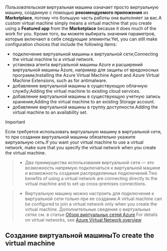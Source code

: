 

<span data-ttu-id="aff15-101">*Пользовательская* виртуальная машина означает просто виртуальную машину, созданную с помощью **рекомендуемого приложения** из **Marketplace**, потому что большую часть работы она выполняет за вас.</span><span class="sxs-lookup"><span data-stu-id="aff15-101">A *custom* virtual machine simply means a virtual machine that you create using a **Featured app** from the **Marketplace** because it does much of the work for you.</span></span> <span data-ttu-id="aff15-102">Кроме того, вы можете выбирать значения параметров, которые включают в себя следующие элементы:</span><span class="sxs-lookup"><span data-stu-id="aff15-102">Yet, you can still make configuration choices that include the following items:</span></span>

* <span data-ttu-id="aff15-103">подключение виртуальной машины к виртуальной сети;</span><span class="sxs-lookup"><span data-stu-id="aff15-103">Connecting the virtual machine to a virtual network.</span></span>
* <span data-ttu-id="aff15-104">установка агента виртуальной машины Azure и расширений виртуальной машины Azure, например для защиты от вредоносных программ;</span><span class="sxs-lookup"><span data-stu-id="aff15-104">Installing the Azure Virtual Machine Agent and Azure Virtual Machine Extensions, such as for antimalware.</span></span>
* <span data-ttu-id="aff15-105">добавление виртуальной машины в существующую облачную службу;</span><span class="sxs-lookup"><span data-stu-id="aff15-105">Adding the virtual machine to existing cloud services.</span></span>
* <span data-ttu-id="aff15-106">добавление виртуальной машины в существующую учетную запись хранения;</span><span class="sxs-lookup"><span data-stu-id="aff15-106">Adding the virtual machine to an existing Storage account.</span></span>
* <span data-ttu-id="aff15-107">добавление виртуальной машины в группу доступности.</span><span class="sxs-lookup"><span data-stu-id="aff15-107">Adding the virtual machine to an availability set.</span></span>

<!--
> [!IMPORTANT]
> If you want your virtual machine to use a virtual network so you can connect to it directly by host name or set up cross-premises connections, make sure that you specify the virtual network when you create the virtual machine. A virtual machine can be configured to join a virtual network only when you create the virtual machine. For details on virtual networks, see [Azure Virtual Network overview](../articles/virtual-network/virtual-networks-overview.md).
>
>
 -->

> [!IMPORTANT]
> <span data-ttu-id="aff15-108">Если требуется использовать виртуальную машину в виртуальной сети, то при создании виртуальной машины обязательно укажите виртуальную сеть.</span><span class="sxs-lookup"><span data-stu-id="aff15-108">If you want your virtual machine to use a virtual network, make sure that you specify the virtual network when you create the virtual machine.</span></span>

> * <span data-ttu-id="aff15-109">Два преимущества использования виртуальной сети — это возможность напрямую подключаться к виртуальной машине и возможность создания распределенных подключений.</span><span class="sxs-lookup"><span data-stu-id="aff15-109">Two benefits of using a virtual network are connecting directly to the virtual machine and to set up cross-premises connections.</span></span>

> * <span data-ttu-id="aff15-110">Виртуальную машину можно настроить для подключения к виртуальной сети только при ее создании.</span><span class="sxs-lookup"><span data-stu-id="aff15-110">A virtual machine can be configured to join a virtual network only when you create the virtual machine.</span></span> <span data-ttu-id="aff15-111">Дополнительные сведения о виртуальных сетях см. в статье [Обзор виртуальных сетей Azure](../articles/virtual-network/virtual-networks-overview.md).</span><span class="sxs-lookup"><span data-stu-id="aff15-111">For details on virtual networks, see [Azure Virtual Network overview](../articles/virtual-network/virtual-networks-overview.md).</span></span>
>
>

## <a name="to-create-the-virtual-machine"></a><span data-ttu-id="aff15-112">Создание виртуальной машины</span><span class="sxs-lookup"><span data-stu-id="aff15-112">To create the virtual machine</span></span>
